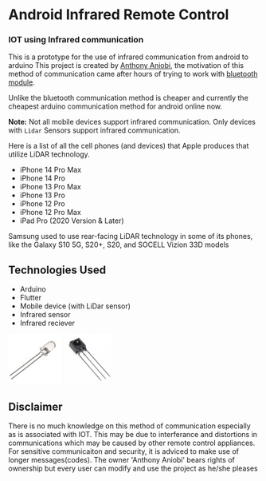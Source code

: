 # Android Infrared Remote Control

### IOT using Infrared communication

This is a prototype for the use of infrared communication from android to arduino
This project is created by [Anthony Aniobi](https://github.com/AnthonyAniobi), the motivation of this method of communication came after hours of trying to work with [bluetooth module](https://github.com/AnthonyAniobi/Flutter-home-automation).

Unlike the bluetooth communication method is cheaper and currently the cheapest arduino communication method for android online now.

**Note:** Not all mobile devices support infrared communication. Only devices with `Lidar` Sensors support infrared communication.

Here is a list of all the cell phones (and devices) that Apple produces that utilize LiDAR technology.

- iPhone 14 Pro Max
- iPhone 14 Pro
- iPhone 13 Pro Max
- iPhone 13 Pro
- iPhone 12 Pro
- iPhone 12 Pro Max
- iPad Pro (2020 Version & Later)

Samsung used to use rear-facing LiDAR technology in some of its phones, like the Galaxy S10 5G, S20+, S20, and SOCELL Vizion 33D models

## Technologies Used

- Arduino
- Flutter
- Mobile device (with LiDar sensor)
- Infrared sensor
- Infrared reciever

<img src="./images/ir_led.png" alt="frontpage" height='100'>
<img src="./images/ir_reciever.png" alt="frontpage" height='100'>

## Disclaimer

There is no much knowledge on this method of communication especially as is associated with IOT. This may be due to interferance and distortions in communications which may be caused by other remote control appliances. For sensitive communicaiton and security, it is adviced to make use of longer messages(codes). The owner 'Anthony Aniobi' bears rights of ownership but every user can modify and use the project as he/she pleases
